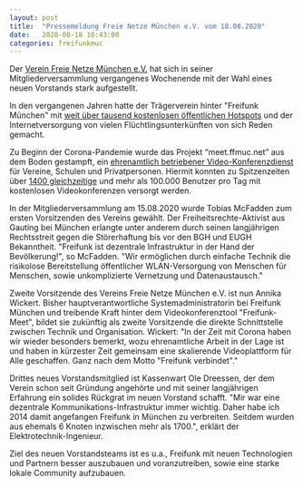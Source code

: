 ```yaml
---
layout: post
title:  "Pressemeldung Freie Netze München e.V. vom 18.08.2020"
date:   2020-08-18 10:43:00
categories: freifunkmuc
---
```

Der [Verein Freie Netze München e.V.](https://ffmuc.net/wiki/doku.php?id=ev:gruendung) hat sich in seiner Mitgliederversammlung vergangenes Wochenende mit der Wahl eines neuen Vorstands stark aufgestellt.

In den vergangenen Jahren hatte der Trägerverein hinter "Freifunk München" mit [weit über tausend kostenlosen öffentlichen Hotspots](https://map.ffmuc.net) und der Internetversorgung von vielen Flüchtlingsunterkünften von sich Reden gemacht. 

Zu Beginn der Corona-Pandemie wurde das Projekt “meet.ffmuc.net” aus dem Boden gestampft, ein [ehrenamtlich betriebener Video-Konferenzdienst](https://ffmuc.net/freifunkmuc/2020/03/23/pressemitteilung_meet/) für Vereine, Schulen und Privatpersonen. Hiermit konnten zu Spitzenzeiten über [1400 gleichzeitige](https://twitter.com/FreifunkMUC/status/1257248129252044800?s=20) und mehr als 100.000 Benutzer pro Tag mit kostenlosen Videokonferenzen versorgt werden.

In der Mitgliederversammlung am 15.08.2020 wurde Tobias McFadden zum ersten Vorsitzenden des Vereins gewählt. Der Freiheitsrechte-Aktivist aus Gauting bei München erlangte unter anderem durch seinen langjährigen Rechtsstreit gegen die Störerhaftung bis vor den BGH und EUGH Bekanntheit.
"Freifunk ist dezentrale Infrastruktur in der Hand der Bevölkerung!", so McFadden. "Wir ermöglichen durch einfache Technik die risikolose Bereitstellung öffentlicher WLAN-Versorgung von Menschen für Menschen, sowie unkomplizierte Vernetzung und Datenaustausch."

Zweite Vorsitzende des Vereins Freie Netze München e.V. ist nun Annika Wickert. Bisher hauptverantwortliche Systemadministratorin bei Freifunk München und treibende Kraft hinter dem Videokonferenztool "Freifunk-Meet", bildet sie zukünftig als zweite Vorsitzende die direkte Schnittstelle zwischen Technik und Organisation. Wickert: "In der Zeit mit Corona haben wir wieder besonders bemerkt, wozu ehrenamtliche Arbeit in der Lage ist und haben in kürzester Zeit gemeinsam eine skalierende Videoplattform für Alle geschaffen. Ganz nach dem Motto "Freifunk verbindet"."

Drittes neues Vorstandsmitglied ist Kassenwart Ole Dreessen, der dem Verein schon seit Gründung angehörte und mit seiner langjährigen Erfahrung ein solides Rückgrat im neuen Vorstand schafft. "Mir war eine dezentrale Kommunikations-Infrastruktur immer wichtig. Daher habe ich 2014 damit angefangen Freifunk in München zu verbreiten. Seitdem wurden aus ehemals 6 Knoten inzwischen mehr als 1700.", erklärt der Elektrotechnik-Ingenieur.

Ziel des neuen Vorstandsteams ist es u.a., Freifunk mit neuen Technologien und Partnern besser auszubauen und voranzutreiben, sowie eine starke lokale Community aufzubauen.
